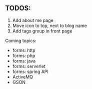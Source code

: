TODOS:
---

1. Add about me page
2. Move icon to top, next to blog name
3. Add tags group in front page


Coming topics:
- forms: http
- forms: php
- forms: java
- forms: serverlet
- forms: spring API
- ActiveMQ
- GSON
